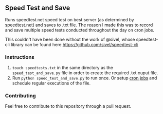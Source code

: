 ## Speed Test and Save
Runs speedtest.net speed test on best server (as determined by speedtest.net) and saves to .txt file. The reason I made this was to record and save multiple speed tests conducted throughout the day on cron jobs.

This couldn't have been done without the work of @sivel, whose speedtest-cli library can be found here https://github.com/sivel/speedtest-cli

### Instructions
1. `touch speedtests.txt` in the same directory as the `speed_test_and_save.py` file in order to create the required .txt ouput file.
2. Run `python speed_test_and_save.py` to run once. Or setup [cron jobs](https://stackoverflow.com/questions/30835547/how-to-execute-python-script-on-schedule) and schedule regular executions of the file.

### Contributing
Feel free to contribute to this repository through a pull request. 

